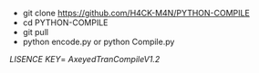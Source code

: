 * git clone https://github.com/H4CK-M4N/PYTHON-COMPILE
* cd PYTHON-COMPILE
* git pull
* python encode.py or python Compile.py


*LISENCE KEY*= *AxeyedTranCompileV1.2*
